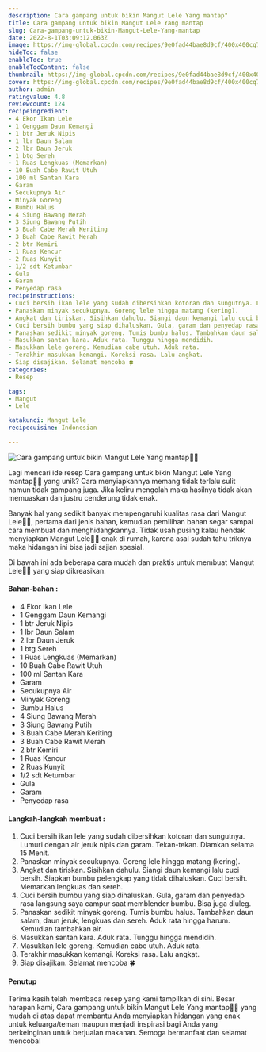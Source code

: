 ```yaml
---
description: Cara gampang untuk bikin Mangut Lele Yang mantap"
title: Cara gampang untuk bikin Mangut Lele Yang mantap
slug: Cara-gampang-untuk-bikin-Mangut-Lele-Yang-mantap
date: 2022-8-1T03:09:12.063Z
image: https://img-global.cpcdn.com/recipes/9e0fad44bae8d9cf/400x400cq70/photo.jpg
hideToc: false
enableToc: true
enableTocContent: false
thumbnail: https://img-global.cpcdn.com/recipes/9e0fad44bae8d9cf/400x400cq70/photo.jpg
cover: https://img-global.cpcdn.com/recipes/9e0fad44bae8d9cf/400x400cq70/photo.jpg
author: admin
ratingvalue: 4.8
reviewcount: 124
recipeingredient:
- 4 Ekor Ikan Lele
- 1 Genggam Daun Kemangi
- 1 btr Jeruk Nipis
- 1 lbr Daun Salam
- 2 lbr Daun Jeruk
- 1 btg Sereh
- 1 Ruas Lengkuas (Memarkan)
- 10 Buah Cabe Rawit Utuh
- 100 ml Santan Kara
- Garam
- Secukupnya Air
- Minyak Goreng
- Bumbu Halus
- 4 Siung Bawang Merah
- 3 Siung Bawang Putih
- 3 Buah Cabe Merah Keriting
- 3 Buah Cabe Rawit Merah
- 2 btr Kemiri
- 1 Ruas Kencur
- 2 Ruas Kunyit
- 1/2 sdt Ketumbar
- Gula
- Garam
- Penyedap rasa
recipeinstructions:
- Cuci bersih ikan lele yang sudah dibersihkan kotoran dan sungutnya. Lumuri dengan air jeruk nipis dan garam. Tekan-tekan. Diamkan selama 15 Menit.
- Panaskan minyak secukupnya. Goreng lele hingga matang (kering).
- Angkat dan tiriskan. Sisihkan dahulu. Siangi daun kemangi lalu cuci bersih. Siapkan bumbu pelengkap yang tidak dihaluskan. Cuci bersih. Memarkan lengkuas dan sereh.
- Cuci bersih bumbu yang siap dihaluskan. Gula, garam dan penyedap rasa langsung saya campur saat memblender bumbu. Bisa juga diuleg.
- Panaskan sedikit minyak goreng. Tumis bumbu halus. Tambahkan daun salam, daun jeruk, lengkuas dan sereh. Aduk rata hingga harum. Kemudian tambahkan air.
- Masukkan santan kara. Aduk rata. Tunggu hingga mendidih.
- Masukkan lele goreng. Kemudian cabe utuh. Aduk rata.
- Terakhir masukkan kemangi. Koreksi rasa. Lalu angkat.
- Siap disajikan. Selamat mencoba 🍀
categories:
- Resep

tags:
- Mangut
- Lele

katakunci: Mangut Lele
recipecuisine: Indonesian

---
```


![Cara gampang untuk bikin Mangut Lele Yang mantap👩‍🍳](https://img-global.cpcdn.com/recipes/9e0fad44bae8d9cf/400x400cq70/photo.jpg)

Lagi mencari ide resep Cara gampang untuk bikin Mangut Lele Yang mantap👩‍🍳 yang unik? Cara menyiapkannya memang tidak terlalu sulit namun tidak gampang juga. Jika keliru mengolah maka hasilnya tidak akan memuaskan dan justru cenderung tidak enak.

Banyak hal yang sedikit banyak mempengaruhi kualitas rasa dari Mangut Lele👩‍🍳, pertama dari jenis bahan, kemudian pemilihan bahan segar sampai cara membuat dan menghidangkannya. Tidak usah pusing kalau hendak menyiapkan Mangut Lele👩‍🍳 enak di rumah, karena asal sudah tahu triknya maka hidangan ini bisa jadi sajian spesial.

Di bawah ini ada beberapa cara mudah dan praktis untuk membuat Mangut Lele👩‍🍳 yang siap dikreasikan.

<!--inarticleads1-->

#### Bahan-bahan :

- 4 Ekor Ikan Lele
- 1 Genggam Daun Kemangi
- 1 btr Jeruk Nipis
- 1 lbr Daun Salam
- 2 lbr Daun Jeruk
- 1 btg Sereh
- 1 Ruas Lengkuas (Memarkan)
- 10 Buah Cabe Rawit Utuh
- 100 ml Santan Kara
- Garam
- Secukupnya Air
- Minyak Goreng
- Bumbu Halus
- 4 Siung Bawang Merah
- 3 Siung Bawang Putih
- 3 Buah Cabe Merah Keriting
- 3 Buah Cabe Rawit Merah
- 2 btr Kemiri
- 1 Ruas Kencur
- 2 Ruas Kunyit
- 1/2 sdt Ketumbar
- Gula
- Garam
- Penyedap rasa

<!--inarticleads2-->

#### Langkah-langkah membuat :

1. Cuci bersih ikan lele yang sudah dibersihkan kotoran dan sungutnya. Lumuri dengan air jeruk nipis dan garam. Tekan-tekan. Diamkan selama 15 Menit.
1. Panaskan minyak secukupnya. Goreng lele hingga matang (kering).
1. Angkat dan tiriskan. Sisihkan dahulu. Siangi daun kemangi lalu cuci bersih. Siapkan bumbu pelengkap yang tidak dihaluskan. Cuci bersih. Memarkan lengkuas dan sereh.
1. Cuci bersih bumbu yang siap dihaluskan. Gula, garam dan penyedap rasa langsung saya campur saat memblender bumbu. Bisa juga diuleg.
1. Panaskan sedikit minyak goreng. Tumis bumbu halus. Tambahkan daun salam, daun jeruk, lengkuas dan sereh. Aduk rata hingga harum. Kemudian tambahkan air.
1. Masukkan santan kara. Aduk rata. Tunggu hingga mendidih.
1. Masukkan lele goreng. Kemudian cabe utuh. Aduk rata.
1. Terakhir masukkan kemangi. Koreksi rasa. Lalu angkat.
1. Siap disajikan. Selamat mencoba 🍀

#### Penutup

Terima kasih telah membaca resep yang kami tampilkan di sini. Besar harapan kami, Cara gampang untuk bikin Mangut Lele Yang mantap👩‍🍳 yang mudah di atas dapat membantu Anda menyiapkan hidangan yang enak untuk keluarga/teman maupun menjadi inspirasi bagi Anda yang berkeinginan untuk berjualan makanan. Semoga bermanfaat dan selamat mencoba!